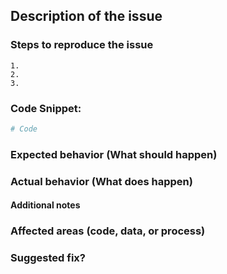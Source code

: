 ## Description of the issue 

### Steps to reproduce the issue

    1. 
    2. 
    3.

### Code Snippet:

```python
# Code
```

### Expected behavior (What should happen)

### Actual behavior (What does happen)

#### Additional notes

### Affected areas (code, data, or process)

### Suggested fix?
